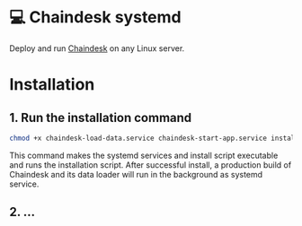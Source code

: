# 💻 Chaindesk systemd
Deploy and run [Chaindesk](https://github.com/gmpetrov/databerry/) on any Linux server.
# Installation
## 1. Run the installation command
```bash
chmod +x chaindesk-load-data.service chaindesk-start-app.service install.sh && ./install.sh
```
This command makes the systemd services and install script executable and runs the installation script. After successful install, a production build of Chaindesk and its data loader will run in the background as systemd service.
## 2. ...
